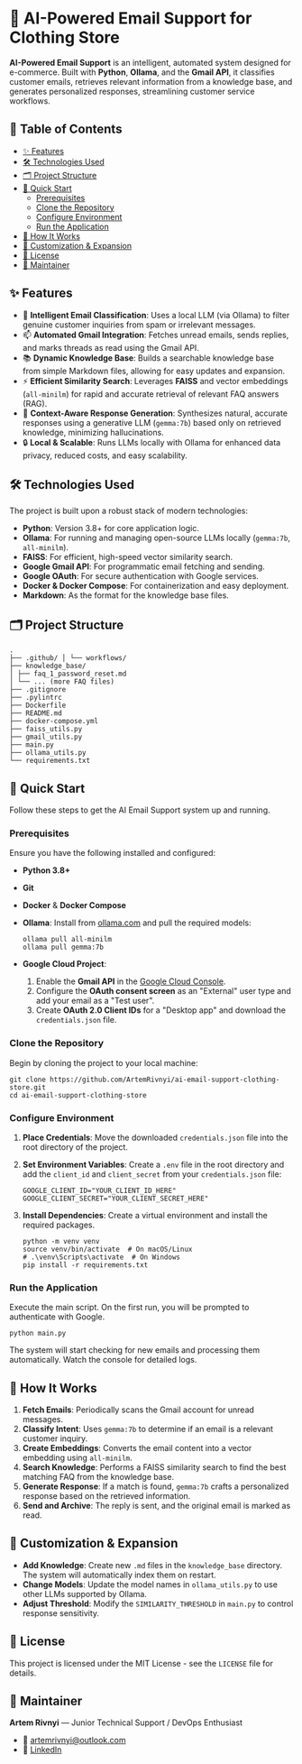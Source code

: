 # 🤖 AI-Powered Email Support for Clothing Store

**AI-Powered Email Support** is an intelligent, automated system designed for e-commerce. Built with **Python**, **Ollama**, and the **Gmail API**, it classifies customer emails, retrieves relevant information from a knowledge base, and generates personalized responses, streamlining customer service workflows.

## 📝 Table of Contents

*   [✨ Features](#-features)
*   [🛠️ Technologies Used](#️-technologies-used)
*   [🗂️ Project Structure](#️-project-structure)
*   [🚀 Quick Start](#quick-start)
    *   [Prerequisites](#prerequisites)
    *   [Clone the Repository](#clone-the-repository)
    *   [Configure Environment](#configure-environment)
    *   [Run the Application](#run-the-application)
*   [🔧 How It Works](#-how-it-works)
*   [🧠 Customization & Expansion](#-customization--expansion)
*   [📄 License](#-license)
*   [🧰 Maintainer](#-maintainer)

## ✨ Features

*   🧠 **Intelligent Email Classification**: Uses a local LLM (via Ollama) to filter genuine customer inquiries from spam or irrelevant messages.
*   📫 **Automated Gmail Integration**: Fetches unread emails, sends replies, and marks threads as read using the Gmail API.
*   📚 **Dynamic Knowledge Base**: Builds a searchable knowledge base from simple Markdown files, allowing for easy updates and expansion.
*   ⚡ **Efficient Similarity Search**: Leverages **FAISS** and vector embeddings (`all-minilm`) for rapid and accurate retrieval of relevant FAQ answers (RAG).
*   🤖 **Context-Aware Response Generation**: Synthesizes natural, accurate responses using a generative LLM (`gemma:7b`) based only on retrieved knowledge, minimizing hallucinations.
*   🔒 **Local & Scalable**: Runs LLMs locally with Ollama for enhanced data privacy, reduced costs, and easy scalability.

## 🛠️ Technologies Used

The project is built upon a robust stack of modern technologies:

*   **Python**: Version 3.8+ for core application logic.
*   **Ollama**: For running and managing open-source LLMs locally (`gemma:7b`, `all-minilm`).
*   **FAISS**: For efficient, high-speed vector similarity search.
*   **Google Gmail API**: For programmatic email fetching and sending.
*   **Google OAuth**: For secure authentication with Google services.
*   **Docker & Docker Compose**: For containerization and easy deployment.
*   **Markdown**: As the format for the knowledge base files.

## 🗂️ Project Structure

    . 
    ├── .github/ │ └── workflows/
    ├── knowledge_base/
    │ ├── faq_1_password_reset.md
    │ └── ... (more FAQ files)
    ├── .gitignore
    ├── .pylintrc
    ├── Dockerfile
    ├── README.md
    ├── docker-compose.yml
    ├── faiss_utils.py
    ├── gmail_utils.py
    ├── main.py
    ├── ollama_utils.py
    └── requirements.txt
    

## 🚀 Quick Start

Follow these steps to get the AI Email Support system up and running.

### Prerequisites

Ensure you have the following installed and configured:

*   **Python 3.8+**
*   **Git**
*   **Docker** & **Docker Compose**
*   **Ollama**: Install from [ollama.com]() and pull the required models:
    
    ```shell
    ollama pull all-minilm
    ollama pull gemma:7b
    ```
    
*   **Google Cloud Project**:
    1.  Enable the **Gmail API** in the [Google Cloud Console]().
    2.  Configure the **OAuth consent screen** as an "External" user type and add your email as a "Test user".
    3.  Create **OAuth 2.0 Client IDs** for a "Desktop app" and download the `credentials.json` file.

### Clone the Repository

Begin by cloning the project to your local machine:

```shell
git clone https://github.com/ArtemRivnyi/ai-email-support-clothing-store.git
cd ai-email-support-clothing-store
```

### Configure Environment

1.  **Place Credentials**: Move the downloaded `credentials.json` file into the root directory of the project.
    
2.  **Set Environment Variables**: Create a `.env` file in the root directory and add the `client_id` and `client_secret` from your `credentials.json` file:
    
    ```dotenv
    GOOGLE_CLIENT_ID="YOUR_CLIENT_ID_HERE"
    GOOGLE_CLIENT_SECRET="YOUR_CLIENT_SECRET_HERE"
    ```
    
3.  **Install Dependencies**: Create a virtual environment and install the required packages.
    
    ```shell
    python -m venv venv
    source venv/bin/activate  # On macOS/Linux
    # .\venv\Scripts\activate  # On Windows
    pip install -r requirements.txt
    ```
    

### Run the Application

Execute the main script. On the first run, you will be prompted to authenticate with Google.

```shell
python main.py
```

The system will start checking for new emails and processing them automatically. Watch the console for detailed logs.

## 🔧 How It Works

1.  **Fetch Emails**: Periodically scans the Gmail account for unread messages.
2.  **Classify Intent**: Uses `gemma:7b` to determine if an email is a relevant customer inquiry.
3.  **Create Embeddings**: Converts the email content into a vector embedding using `all-minilm`.
4.  **Search Knowledge**: Performs a FAISS similarity search to find the best matching FAQ from the knowledge base.
5.  **Generate Response**: If a match is found, `gemma:7b` crafts a personalized response based on the retrieved information.
6.  **Send and Archive**: The reply is sent, and the original email is marked as read.

## 🧠 Customization & Expansion

*   **Add Knowledge**: Create new `.md` files in the `knowledge_base` directory. The system will automatically index them on restart.
*   **Change Models**: Update the model names in `ollama_utils.py` to use other LLMs supported by Ollama.
*   **Adjust Threshold**: Modify the `SIMILARITY_THRESHOLD` in `main.py` to control response sensitivity.

## 📄 License

This project is licensed under the MIT License - see the `LICENSE` file for details.

## 🧰 Maintainer

**Artem Rivnyi** — Junior Technical Support / DevOps Enthusiast

*   📧 [artemrivnyi@outlook.com](mailto:artemrivnyi@outlook.com)
*   🔗 [LinkedIn](https://www.linkedin.com/in/artem-rivnyi/)
